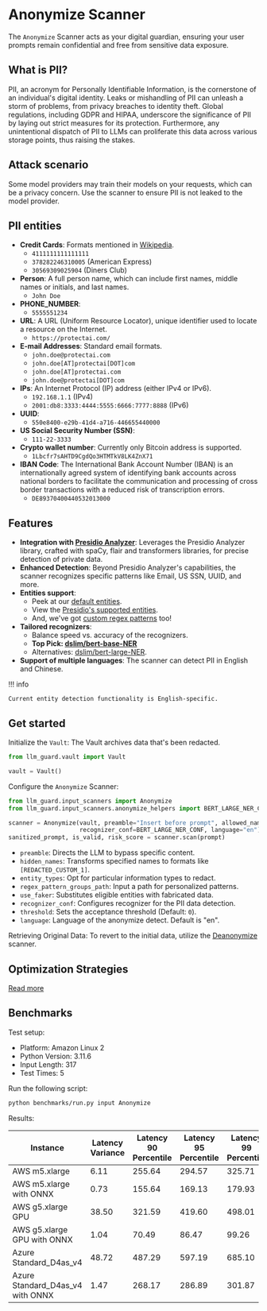 # Anonymize Scanner

The `Anonymize` Scanner acts as your digital guardian, ensuring your user prompts remain confidential and free from
sensitive data exposure.

## What is PII?

PII, an acronym for Personally Identifiable Information, is the cornerstone of an individual's digital identity. Leaks
or mishandling of PII can unleash a storm of problems, from privacy breaches to identity theft. Global regulations,
including GDPR and HIPAA, underscore the significance of PII by laying out strict measures for its protection.
Furthermore, any unintentional dispatch of PII to LLMs can proliferate this data across various storage points, thus
raising the stakes.

## Attack scenario

Some model providers may train their models on your requests, which can be a privacy concern. Use the scanner to ensure PII is not leaked to the model provider.

## PII entities

- **Credit Cards**: Formats mentioned in [Wikipedia](https://en.wikipedia.org/wiki/Payment_card_number).
  - `4111111111111111`
  - `378282246310005` (American Express)
  - `30569309025904` (Diners Club)
- **Person**: A full person name, which can include first names, middle names or initials, and last names.
  - `John Doe`
- **PHONE_NUMBER**:
  - `5555551234`
- **URL**: A URL (Uniform Resource Locator), unique identifier used to locate a resource on the Internet.
  - `https://protectai.com/`
- **E-mail Addresses**: Standard email formats.
  - `john.doe@protectai.com`
  - `john.doe[AT]protectai[DOT]com`
  - `john.doe[AT]protectai.com`
  - `john.doe@protectai[DOT]com`
- **IPs**: An Internet Protocol (IP) address (either IPv4 or IPv6).
  - `192.168.1.1` (IPv4)
  - `2001:db8:3333:4444:5555:6666:7777:8888` (IPv6)
- **UUID**:
  - `550e8400-e29b-41d4-a716-446655440000`
- **US Social Security Number (SSN)**:
  - `111-22-3333`
- **Crypto wallet number**: Currently only Bitcoin address is supported.
  - `1Lbcfr7sAHTD9CgdQo3HTMTkV8LK4ZnX71`
- **IBAN Code**: The International Bank Account Number (IBAN) is an internationally agreed system of identifying bank
  accounts across national borders to facilitate the communication and processing of cross border transactions with a
  reduced risk of transcription errors.
  - `DE89370400440532013000`

## Features

- **Integration with [Presidio Analyzer](https://github.com/microsoft/presidio/)**: Leverages the Presidio Analyzer
  library, crafted with spaCy, flair and transformers libraries, for precise detection of private data.
- **Enhanced Detection**: Beyond Presidio Analyzer's capabilities, the scanner recognizes specific patterns like Email,
  US SSN, UUID, and more.
- **Entities support**:
  - Peek at
    our [default entities](https://github.com/protectai/llm-guard/blob/main/llm_guard/input_scanners/anonymize.py#L26-L40).
  - View
    the [Presidio's supported entities](https://microsoft.github.io/presidio/supported_entities/#list-of-supported-entities).
  - And, we've
    got [custom regex patterns](https://github.com/protectai/llm-guard/blob/main/llm_guard/resources/sensisitive_patterns.json)
    too!
- **Tailored recognizers**:
  - Balance speed vs. accuracy of the recognizers.
  - **Top Pick: [dslim/bert-base-NER](https://huggingface.co/dslim/bert-base-NER)**
  - Alternatives: [dslim/bert-large-NER](https://huggingface.co/dslim/bert-large-NER).
- **Support of multiple languages**: The scanner can detect PII in English and Chinese.

!!! info

    Current entity detection functionality is English-specific.

## Get started

Initialize the `Vault`: The Vault archives data that's been redacted.

```python
from llm_guard.vault import Vault

vault = Vault()
```

Configure the `Anonymize` Scanner:

```python
from llm_guard.input_scanners import Anonymize
from llm_guard.input_scanners.anonymize_helpers import BERT_LARGE_NER_CONF

scanner = Anonymize(vault, preamble="Insert before prompt", allowed_names=["John Doe"], hidden_names=["Test LLC"],
                    recognizer_conf=BERT_LARGE_NER_CONF, language="en")
sanitized_prompt, is_valid, risk_score = scanner.scan(prompt)
```

- `preamble`: Directs the LLM to bypass specific content.
- `hidden_names`: Transforms specified names to formats like `[REDACTED_CUSTOM_1]`.
- `entity_types`: Opt for particular information types to redact.
- `regex_pattern_groups_path`: Input a path for personalized patterns.
- `use_faker`: Substitutes eligible entities with fabricated data.
- `recognizer_conf`: Configures recognizer for the PII data detection.
- `threshold`: Sets the acceptance threshold (Default: `0`).
- `language`: Language of the anonymize detect. Default is "en".

Retrieving Original Data: To revert to the initial data, utilize the [Deanonymize](../output_scanners/deanonymize.md)
scanner.

## Optimization Strategies

[Read more](../get_started/optimization.md)

## Benchmarks

Test setup:

- Platform: Amazon Linux 2
- Python Version: 3.11.6
- Input Length: 317
- Test Times: 5

Run the following script:

```sh
python benchmarks/run.py input Anonymize
```

Results:

| Instance                         | Latency Variance | Latency 90 Percentile | Latency 95 Percentile | Latency 99 Percentile | Average Latency (ms) | QPS     |
|----------------------------------|------------------|-----------------------|-----------------------|-----------------------|----------------------|---------|
| AWS m5.xlarge                    | 6.11             | 255.64                | 294.57                | 325.71                | 177.13               | 1789.64 |
| AWS m5.xlarge with ONNX          | 0.73             | 155.64                | 169.13                | 179.93                | 128.64               | 2464.29 |
| AWS g5.xlarge GPU                | 38.50            | 321.59                | 419.60                | 498.01                | 125.18               | 2532.35 |
| AWS g5.xlarge GPU with ONNX      | 1.04             | 70.49                 | 86.47                 | 99.26                 | 38.11                | 8317.53 |
| Azure Standard_D4as_v4           | 48.72            | 487.29                | 597.19                | 685.10                | 265.64               | 1193.33 |
| Azure Standard_D4as_v4 with ONNX | 1.47             | 268.17                | 286.89                | 301.87                | 228.86               | 1385.13 |
